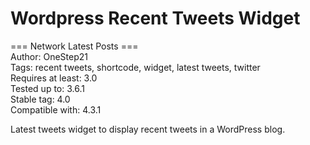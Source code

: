 # Wordpress Recent Tweets Widget

=== Network Latest Posts ===
<br />
Author: OneStep21
<br />
Tags: recent tweets, shortcode, widget, latest tweets, twitter
<br />
Requires at least: 3.0
<br />
Tested up to: 3.6.1
<br />
Stable tag: 4.0
<br />
Compatible with: 4.3.1
<br />

Latest tweets widget to display recent tweets in a WordPress blog.

